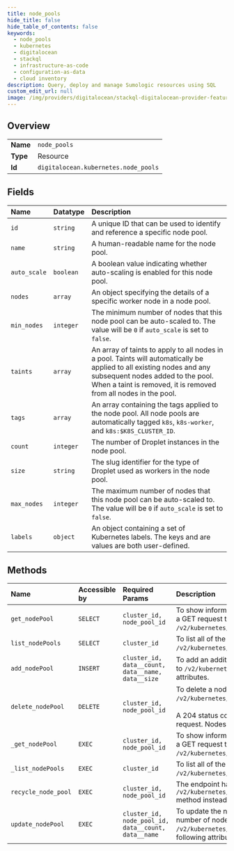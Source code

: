 ```yaml
---
title: node_pools
hide_title: false
hide_table_of_contents: false
keywords:
  - node_pools
  - kubernetes
  - digitalocean    
  - stackql
  - infrastructure-as-code
  - configuration-as-data
  - cloud inventory
description: Query, deploy and manage Sumologic resources using SQL
custom_edit_url: null
image: /img/providers/digitalocean/stackql-digitalocean-provider-featured-image.png
---
```

  
    

## Overview
<table><tbody>
<tr><td><b>Name</b></td><td><code>node_pools</code></td></tr>
<tr><td><b>Type</b></td><td>Resource</td></tr>
<tr><td><b>Id</b></td><td><code>digitalocean.kubernetes.node_pools</code></td></tr>
</tbody></table>

## Fields
| Name | Datatype | Description |
|:-----|:---------|:------------|
| `id` | `string` | A unique ID that can be used to identify and reference a specific node pool. |
| `name` | `string` | A human-readable name for the node pool. |
| `auto_scale` | `boolean` | A boolean value indicating whether auto-scaling is enabled for this node pool. |
| `nodes` | `array` | An object specifying the details of a specific worker node in a node pool. |
| `min_nodes` | `integer` | The minimum number of nodes that this node pool can be auto-scaled to. The value will be `0` if `auto_scale` is set to `false`. |
| `taints` | `array` | An array of taints to apply to all nodes in a pool. Taints will automatically be applied to all existing nodes and any subsequent nodes added to the pool. When a taint is removed, it is removed from all nodes in the pool. |
| `tags` | `array` | An array containing the tags applied to the node pool. All node pools are automatically tagged `k8s`, `k8s-worker`, and `k8s:$K8S_CLUSTER_ID`. |
| `count` | `integer` | The number of Droplet instances in the node pool. |
| `size` | `string` | The slug identifier for the type of Droplet used as workers in the node pool. |
| `max_nodes` | `integer` | The maximum number of nodes that this node pool can be auto-scaled to. The value will be `0` if `auto_scale` is set to `false`. |
| `labels` | `object` | An object containing a set of Kubernetes labels. The keys and are values are both user-defined. |
## Methods
| Name | Accessible by | Required Params | Description |
|:-----|:--------------|:----------------|:------------|
| `get_nodePool` | `SELECT` | `cluster_id, node_pool_id` | To show information about a specific node pool in a Kubernetes cluster, send<br />a GET request to `/v2/kubernetes/clusters/$K8S_CLUSTER_ID/node_pools/$NODE_POOL_ID`.<br /> |
| `list_nodePools` | `SELECT` | `cluster_id` | To list all of the node pools in a Kubernetes clusters, send a GET request to<br />`/v2/kubernetes/clusters/$K8S_CLUSTER_ID/node_pools`.<br /> |
| `add_nodePool` | `INSERT` | `cluster_id, data__count, data__name, data__size` | To add an additional node pool to a Kubernetes clusters, send a POST request<br />to `/v2/kubernetes/clusters/$K8S_CLUSTER_ID/node_pools` with the following<br />attributes.<br /> |
| `delete_nodePool` | `DELETE` | `cluster_id, node_pool_id` | To delete a node pool, send a DELETE request to<br />`/v2/kubernetes/clusters/$K8S_CLUSTER_ID/node_pools/$NODE_POOL_ID`.<br /><br />A 204 status code with no body will be returned in response to a successful<br />request. Nodes in the pool will subsequently be drained and deleted.<br /> |
| `_get_nodePool` | `EXEC` | `cluster_id, node_pool_id` | To show information about a specific node pool in a Kubernetes cluster, send<br />a GET request to `/v2/kubernetes/clusters/$K8S_CLUSTER_ID/node_pools/$NODE_POOL_ID`.<br /> |
| `_list_nodePools` | `EXEC` | `cluster_id` | To list all of the node pools in a Kubernetes clusters, send a GET request to<br />`/v2/kubernetes/clusters/$K8S_CLUSTER_ID/node_pools`.<br /> |
| `recycle_node_pool` | `EXEC` | `cluster_id, node_pool_id` | The endpoint has been deprecated. Please use the DELETE<br />`/v2/kubernetes/clusters/$K8S_CLUSTER_ID/node_pools/$NODE_POOL_ID/nodes/$NODE_ID`<br />method instead.<br /> |
| `update_nodePool` | `EXEC` | `cluster_id, node_pool_id, data__count, data__name` | To update the name of a node pool, edit the tags applied to it, or adjust its<br />number of nodes, send a PUT request to<br />`/v2/kubernetes/clusters/$K8S_CLUSTER_ID/node_pools/$NODE_POOL_ID` with the<br />following attributes.<br /> |
